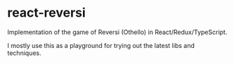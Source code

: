 react-reversi
=============

Implementation of the game of Reversi (Othello) in React/Redux/TypeScript.

I mostly use this as a playground for trying out the latest libs and techniques.
